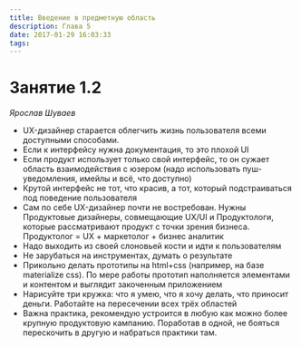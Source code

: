 ```yaml
---
title: Введение в предметную область
description: Глава 5
date: 2017-01-29 16:03:33
tags: 
---
```


# Занятие 1.2
*Ярослав Шуваев*

* UX-дизайнер старается облегчить жизнь пользователя всеми доступными способами. 
* Если к интерфейсу нужна документация, то это плохой UI
* Если продукт использует только свой интерфейс, то он сужает область взаимодействия с юзером (надо использовать пуш-уведомления, имейлы и всё, что доступно)
* Крутой интерфейс не тот, что красив, а тот, который подстраиваться под поведение пользователя
* Сам по себе UX-дизайнер почти не востребован. Нужны Продуктовые дизайнеры, совмещающие UX/UI и Продуктологи, которые рассматривают продукт с точки зрения бизнеса. Продуктолог = UX + маркетолог + бизнес аналитик
* Надо выходить из своей слоновьей кости и идти к пользователям
* Не зарубаться на инструментах, думать о результате
* Прикольно делать прототипы на html+css (например, на базе materialize css). По мере работы прототип наполняется элементами и контентом и выглядит закоченным приложением
* Нарисуйте три кружка: что я умею, что я хочу делать, что приносит деньги. Работайте на пересечении всех трёх областей
* Важна практика, рекомендую устроится в любую как можно более крупную продуктовую кампанию. Поработав в одной, не бояться перескочить в другую и набраться практики там.

